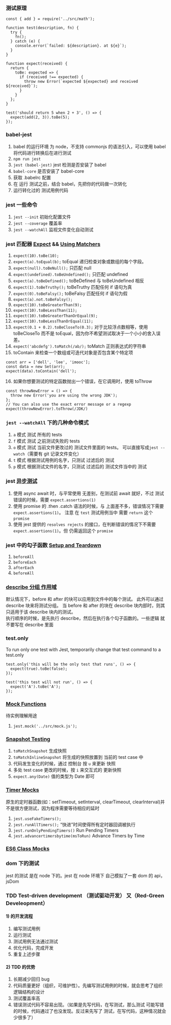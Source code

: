 ### 测试原理

```
const { add } = require('../src/math');

function test(description, fn) {
  try {
    fn();
  } catch (e) {
    console.error(`failed: ${description}. at ${e}`);
  }
}

function expect(received) {
  return {
    toBe: expected => {
      if (received !== expected) {
        throw new Error(`expected ${expected} and received ${received}`);
      }
    }
  };
}

test('should return 5 when 2 + 3', () => {
  expect(add(2, 3)).toBe(5);
});
```

### babel-jest

1. babel 的运行环境 为 node，不支持 commonjs 的语法引入，可以使用 babel 将代码进行转换后在进行测试
2. `npm run jest`
3. `jest (babel-jest)` jest 检测是否安装了 babel
4. `babel-core` 是否安装了 babel-core
5. 获取 .babelrc 配置
6. 在 运行 测试之前，结合 babel，先把你的代码做一次转化
7. 运行转化过的 测试用例代码

### jest 一些命令

1. `jest --init` 初始化配置文件
2. `jest --coverage` 覆盖率
3. `jest --watchAll` 监视文件变化自动测试

### jest 匹配器 [Expect](https://jestjs.io/docs/zh-Hans/expect) && [Using Matchers](https://jestjs.io/docs/zh-Hans/using-matchers)

1. `expect(10).toBe(10);`
2. `expect(a).toEqual(b);` toEqual 递归检查对象或数组的每个字段。
3. `expect(null).toBeNull();` 只匹配 null
4. `expect(undefined).toBeUndefined();` 只匹配 undefined
5. `expect(a).toBeDefined();` toBeDefined 与 toBeUndefined 相反
6. `expect(1).toBeTruthy();` toBeTruthy 匹配任何 if 语句为真
7. `expect(0).toBeFalsy();` toBeFalsy 匹配任何 if 语句为假
8. `expect(a).not.toBeFalsy();`
9. `expect(10).toBeGreaterThan(9);`
10. `expect(10).toBeLessThan(11);`
11. `expect(10).toBeGreaterThanOrEqual(9);`
12. `expect(10).toBeLessThanOrEqual(11);`
13. `expect(0.1 + 0.2).toBeCloseTo(0.3);` 对于比较浮点数相等，使用 toBeCloseTo 而不是 toEqual，因为你不希望测试取决于一个小小的舍入误差。
14. `expect('abcdefg').toMatch(/ab/);` toMatch 正则表达式的字符串
15. toContain 来检查一个数组或可迭代对象是否包含某个特定项

```
const arr = ['dell', 'lee', 'imooc'];
const data = new Set(arr);
expect(data).toContain('dell');
```

16. 如果你想要测试的特定函数抛出一个错误，在它调用时，使用 toThrow

```
const throwNewError = () => {
  throw new Error('you are using the wrong JDK');
};
// You can also use the exact error message or a regexp
expect(throwNewError).toThrow(/JDK/)
```

### `jest --watchAll` 下的几种命令模式

1. `a` 模式 测试 所有的 tests
2. `f` 模式 测试 之前测试失败的 tests
3. `o` 模式 测试 当前文件更改过的 测试文件里面的 tests。 可以直接写成`jest --watch`（需要有 git 记录文件变化）
4. `t` 模式 根据测试用例的名字，只测试 过滤后的 测试
5. `p` 模式 根据测试文件的名字，只测试 过滤后的 测试文件当中的 测试

### jest [异步测试](https://jestjs.io/docs/zh-Hans/asynchronous)

1. 使用 async await 时，与平常使用 无差别，在测试前 await 就好，不过 测试 错误的时候，需要 `expect.assertions(1)`
2. 使用 promise 的 .then .catch 语法的时候，与 上面差不多，错误情况下需要 `expect.assertions(1)`。 注意 在 `test` 测试用例当中 需要 `return` 这个 `promise`
3. 使用 jest 提供的 `resolves rejects` 的接口，在判断错误的情况下不需要 `expect.assertions(1)`。但 仍需返回这个 `promise`

### jest 中的勾子函数 [Setup and Teardown](https://jestjs.io/docs/zh-Hans/setup-teardown)

1. `beforeAll`
2. `beforeEach`
3. `afterEach`
4. `beforeAll`

### [describe 分组 作用域](https://jestjs.io/docs/zh-Hans/setup-teardown#作用域)

默认情况下，before 和 after 的块可以应用到文件中的每个测试。 此外可以通过 describe 块来将测试分组。 当 before 和 after 的块在 describe 块内部时，则其只适用于该 describe 块内的测试。  
执行顺序的时候，是先执行 describe，然后在执行各个勾子函数的。一些逻辑 就不要写在 describe 里面

### test.only

To run only one test with Jest, temporarily change that test command to a test.only

```
test.only('this will be the only test that runs', () => {
  expect(true).toBe(false);
});

test('this test will not run', () => {
  expect('A').toBe('A');
});
```

### [Mock Functions](https://jestjs.io/docs/zh-Hans/mock-functions)

待实例理解用途

1. `jest.mock('../src/mock.js');`

### [Snapshot Testing](https://jestjs.io/docs/en/snapshot-testing)

1. `toMatchSnapshot` 生成快照
2. `toMatchInlineSnapshot` 将生成的快照放置到 当前的 test case 中
3. 代码发生变化的时候，通过 控制台 按 `u` 来更新 快照
4. 多处 test case 更改的时候，按 `i` 来交互式的 更新快照
5. `expect.any(Date)` 值的类型为 Date 即可

### [Timer Mocks](https://jestjs.io/docs/zh-Hans/timer-mocks)

原生的定时器函数(如：setTimeout, setInterval, clearTimeout, clearInterval)并不是很方便测试，因为程序需要等待相应的延时

1. `jest.useFakeTimers();`
2. `jest.runAllTimers();` “快进”时间使得所有定时器回调被执行
3. `jest.runOnlyPendingTimers()` Run Pending Timers
4. `jest.advancertimersbytime(msToRun)` Advance Timers by Time

### [ES6 Class Mocks](https://jestjs.io/docs/zh-Hans/es6-class-mocks)

### dom 下的测试

jest 的测试 是在 node 下的。jest 在 node 环境下 自己模拟了一套 dom 的 api， jsDom

### TDD Test-driven development （测试驱动开发） 又（Red-Green Develeopment）

#### 1) 的开发流程

1. 编写测试用例
2. 运行测试
3. 测试用例无法通过测试
4. 优化代码，完成开发
5. 重复上述步骤

#### 2) TDD 的优势

1. 长期减少回归 bug
2. 代码质量更好（组织，可维护性）。先编写测试用例的时候，就会思考了组织逻辑结构的设计
3. 测试覆盖率高
4. 错误测试代码不容易出现。（如果是先写代码，在写测试，那么测试 可能写错的时候，代码通过了也没发现。反过来先写了 测试，在写代码，这种情况就会少很多了）
